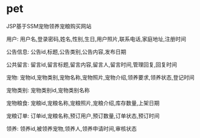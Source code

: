 # pet
JSP基于SSM宠物领养宠粮购买网站

用户: 用户名,登录密码,姓名,性别,生日,用户照片,联系电话,家庭地址,注册时间

公告信息: 公告id,标题,公告类别,公告内容,发布日期

公共留言: 留言id,留言标题,留言内容,留言人,留言时间,管理回复,回复时间

宠物: 宠物id,宠物类别,宠物名称,宠物照片,宠物介绍,领养要求,领养状态,登记时间

宠物类别: 宠物类别id,宠物类别名称

宠物粮食: 宠粮id,宠粮名称,宠粮照片,宠粮介绍,库存数量,上架日期

宠粮订单: 订单id,宠粮名称,预订用户,预订数量,订单状态,预订时间

领养: 领养id,被领养宠物,领养人,领养申请时间,审核状态
